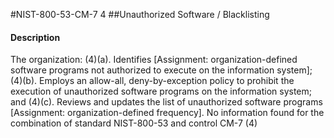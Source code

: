 #NIST-800-53-CM-7 4
##Unauthorized Software / Blacklisting
#### Description
The organization:
   (4)(a).  Identifies [Assignment: organization-defined software programs not authorized to execute on the information system];
   (4)(b).  Employs an allow-all, deny-by-exception policy to prohibit the execution of unauthorized software programs on the information system; and
   (4)(c).  Reviews and updates the list of unauthorized software programs [Assignment: organization-defined frequency].
No information found for the combination of standard NIST-800-53 and control CM-7 (4)
